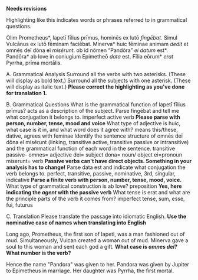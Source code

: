 **Needs revisions**


Highlighting like this indicates words or phrases referred to in grammatical questions.

Olim Prometheus*, Iapetī fīlius prīmus, hominēs ex lutō *fingēbat*. Simul Vulcānus ex lutō fēminam faciēbat. Minerva* huic fēminae animam *dedit* et omnēs deī dōna eī *misērunt*. ob id nōmen “Pandōra” *ei datum* est*. Pandōra* ab Iove in coniugium Epimetheō *data* est. Fīlia eōrum* *erat* Pyrrha, prīma mortālis.

A. Grammatical Analysis
Surround all the verbs with two asterisks. (These will display as bold text.) Surround all the subjects with one asterisk. (These will display as italic text.) **Please correct the highlighting as you've done for translation 1.**


B. Grammatical Questions
What is the grammatical function of Iapetī fīlius prīmus? acts as a description of the subject.
Parse fingēbat and tell me what conjugation it belongs to. imperfect active verb **Please parse with person, number, tense, mood and voice**
What type of adjective is huic, what case is it in, and what word does it agree with? means this/these, dative, agrees with feminae
Identify the sentence structure of omnēs deī dōna eī misērunt (linking, transitive active, transitive passive or intransitive) and the grammatical function of each word in the sentence. transitive passive- omnes= adjective dei= subject dona= noun/ object ei=pronoun miserunt= verb  **Passive verbs can't have direct objects. Something in your analysis has to change!**
Parse data est and indicate what conjugation the verb belongs to. perfect, transitive, passive, nominative, 3rd, singular, indicative **Parse a finite verb with person, number, tense, mood, voice.**
What type of grammatical construction is ab Iove? preposition **Yes, here indicating the *agent* with the passive verb**
What tense is erat and what are the principle parts of the verb it comes from? imperfect tense, sum, esse, fui, futurus

C. Translation
Please translate the passage into idiomatic English.
**Use the nominative case of names when translating into English**

Long ago, Prometheus, the first son of Iapeti, was a man fashioned out of mud. Simultaneously, Vulcan created a woman out of mud. Minerva gave a soul to this woman
and sent each god a gift. **What case is *omnes dei*?  What number is the verb?**

 Hence the name "Pandora" was given to her. Pandora was given by Jupiter to Epimetheus in marriage. Her daughter was Pyrrha, the first mortal.
